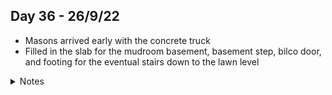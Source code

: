 ## Day 36 - 26/9/22

- Masons arrived early with the concrete truck
- Filled in the slab for the mudroom basement, basement step, bilco door, and footing for the eventual stairs down to the lawn level

<details>
<summary>Notes</summary>



</details>
